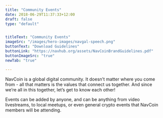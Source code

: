 ```yaml
---
title: "Community Events"
date: 2018-06-29T11:37:33+12:00
draft: false
type: "default"


titleText: "Community Events"
imageSrc: "/images/hero-images/navgal-speech.png"
buttonText: "Download Guidelines"
buttonLink: "https://navhub.org/assets/NavCoinBrandGuidelines.pdf"
buttonImageSrc: "true"
newTab: "true"

---
```

NavCoin is a global digital community. It doesn’t matter where you come from - all that matters is the values that connect us together. And since we’re all in this together, let’s get to know each other!

Events can be added by anyone, and can be anything from video livestreams, to local meetups, or even general crypto events that NavCoin members will be attending.
